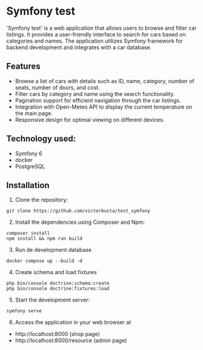 # Symfony test

'Symfony test' is a web application that allows users to browse and filter car listings. It provides a user-friendly interface to search for cars based on categories and names. The application utilizes Symfony framework for backend development and integrates with a car database.

## Features

- Browse a list of cars with details such as ID, name, category, number of seats, number of doors, and cost.
- Filter cars by category and name using the search functionality.
- Pagination support for efficient navigation through the car listings.
- Integration with Open-Meteo API to display the current temperature on the main page.
- Responsive design for optimal viewing on different devices.

## Technology used:
- Symfony 6
- docker
- PostgreSQL

## Installation

1. Clone the repository:

```
git clone https://github.com/victorbusta/test_symfony
```

2. Install the dependencies using Composer and Npm:

```
composer install
npm install && npm run build

```

3. Run de development database 

```
docker compose up --build -d
```

4. Create schema and load fixtures

```
php bin/console doctrine:schema:create
php bin/console doctrine:fixtures:load
```

5. Start the development server:
```
symfony serve
```

6. Access the application in your web browser at 
- http://localhost:8000 (shop page)
- http://localhost:8000/resource (admin page)



